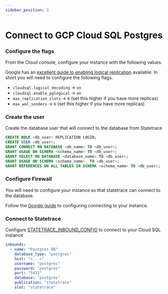 ```yaml
---
sidebar_position: 3
---
```


# Connect to GCP Cloud SQL Postgres


### Configure the flags

From the Cloud console, configure your instance with the following values.

Google has an [excellent guide to enabling logical replication](https://cloud.google.com/sql/docs/postgres/replication/configure-logical-replication) available. In short you will need to configure the following flags.

* `cloudsql.logical_decoding` -> `on`
* `cloudsql.enable_pglogical` -> `on`
* `max_replication_slots` -> `6` (set this higher if you have more replicas)
* `max_wal_senders` -> `6` (set this higher if you have more replicas)

### Create the user

Create the database user that will connect to the database from Statetrace

```sql
CREATE ROLE <db_user> REPLICATION LOGIN;
CREATE USER <db_user>;
GRANT CONNECT ON DATABASE <db_name> TO <db_user>;
GRANT USAGE ON SCHEMA <schema_name> TO <db_user>;
GRANT SELECT ON DATABASE <database_name> TO <db_user>;
GRANT USAGE ON SCHEMA <schema_name>  TO <db_user>; 
GRANT REFERENCES ON ALL TABLES IN SCHEMA <schema_name> TO <db_user>;
```

### Configure Firewall

You will need to configure your instance so that statetrace can connect to the database.

Follow the [Google guide](https://cloud.google.com/sql/docs/postgres/connect-overview) to configuring connecting to your instance.


### Connect to Statetrace

Configure [STATETRACE_INBOUND_CONFIG](../reference/config) to connect to your Cloud SQL instance

```yaml
inbounds:
  - name: "Postgres DB"
    database_type: "postgres"
    host: "<...>"
    username: "postgres"
    password: "postgres"
    port: "5432"
    database: "postgres"
    publication: "statetrace"
    slot: "statetrace"
```